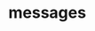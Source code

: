 # messages

<ApiObject
  path="mirascope.llm.messages.message.AssistantContent"
  symbolName="AssistantContent"
  slug="assistant-content"
  canonicalPath="messages"
/>

<ApiObject
  path="mirascope.llm.messages.message.AssistantMessage"
  symbolName="AssistantMessage"
  slug="assistant-message"
  canonicalPath="messages"
/>

<ApiObject
  path="mirascope.llm.messages.message.Message"
  symbolName="Message"
  slug="message"
  canonicalPath="messages"
/>

<ApiObject
  path="mirascope.llm.messages.message.SystemContent"
  symbolName="SystemContent"
  slug="system-content"
  canonicalPath="messages"
/>

<ApiObject
  path="mirascope.llm.messages.message.SystemMessage"
  symbolName="SystemMessage"
  slug="system-message"
  canonicalPath="messages"
/>

<ApiObject
  path="mirascope.llm.messages.message.UserContent"
  symbolName="UserContent"
  slug="user-content"
  canonicalPath="messages"
/>

<ApiObject
  path="mirascope.llm.messages.message.UserMessage"
  symbolName="UserMessage"
  slug="user-message"
  canonicalPath="messages"
/>

<ApiObject
  path="mirascope.llm.messages.message.assistant"
  symbolName="assistant"
  slug="assistant"
  canonicalPath="messages"
/>

<ApiObject
  path="mirascope.llm.messages.message.system"
  symbolName="system"
  slug="system"
  canonicalPath="messages"
/>

<ApiObject
  path="mirascope.llm.messages.message.user"
  symbolName="user"
  slug="user"
  canonicalPath="messages"
/>